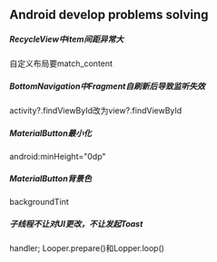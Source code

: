 ## Android develop problems solving

##### RecycleView中item间距异常大

自定义布局要match_content

##### BottomNavigation中Fragment自刷新后导致监听失效

activity?.findViewById改为view?.findViewById

##### MaterialButton最小化

android:minHeight="0dp"

##### MaterialButton背景色

backgroundTint

##### 子线程不让对UI更改，不让发起Toast

handler;   Looper.prepare()和Lopper.loop()

